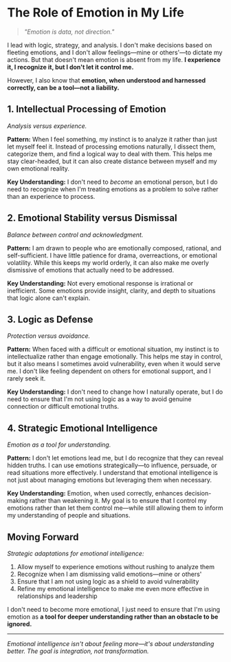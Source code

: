 # The Role of Emotion in My Life

> *"Emotion is data, not direction."*

I lead with logic, strategy, and analysis. I don't make decisions based on fleeting emotions, and I don't allow feelings—mine or others'—to dictate my actions. But that doesn't mean emotion is absent from my life. **I experience it, I recognize it, but I don't let it control me.**

However, I also know that **emotion, when understood and harnessed correctly, can be a tool—not a liability.**

## 1. Intellectual Processing of Emotion

*Analysis versus experience.*

**Pattern:**
When I feel something, my instinct is to analyze it rather than just let myself feel it. Instead of processing emotions naturally, I dissect them, categorize them, and find a logical way to deal with them. This helps me stay clear-headed, but it can also create distance between myself and my own emotional reality.

**Key Understanding:**
I don't need to *become* an emotional person, but I do need to recognize when I'm treating emotions as a problem to solve rather than an experience to process.

## 2. Emotional Stability versus Dismissal

*Balance between control and acknowledgment.*

**Pattern:**
I am drawn to people who are emotionally composed, rational, and self-sufficient. I have little patience for drama, overreactions, or emotional volatility. While this keeps my world orderly, it can also make me overly dismissive of emotions that actually need to be addressed.

**Key Understanding:**
Not every emotional response is irrational or inefficient. Some emotions provide insight, clarity, and depth to situations that logic alone can't explain.

## 3. Logic as Defense

*Protection versus avoidance.*

**Pattern:**
When faced with a difficult or emotional situation, my instinct is to intellectualize rather than engage emotionally. This helps me stay in control, but it also means I sometimes avoid vulnerability, even when it would serve me. I don't like feeling dependent on others for emotional support, and I rarely seek it.

**Key Understanding:**
I don't need to change how I naturally operate, but I do need to ensure that I'm not using logic as a way to avoid genuine connection or difficult emotional truths.

## 4. Strategic Emotional Intelligence

*Emotion as a tool for understanding.*

**Pattern:**
I don't let emotions lead me, but I do recognize that they can reveal hidden truths. I can use emotions strategically—to influence, persuade, or read situations more effectively. I understand that emotional intelligence is not just about managing emotions but leveraging them when necessary.

**Key Understanding:**
Emotion, when used correctly, enhances decision-making rather than weakening it. My goal is to ensure that I control my emotions rather than let them control me—while still allowing them to inform my understanding of people and situations.

## Moving Forward

*Strategic adaptations for emotional intelligence:*

1. Allow myself to experience emotions without rushing to analyze them
2. Recognize when I am dismissing valid emotions—mine or others'
3. Ensure that I am not using logic as a shield to avoid vulnerability
4. Refine my emotional intelligence to make me even more effective in relationships and leadership

I don't need to become more emotional, I just need to ensure that I'm using emotion as **a tool for deeper understanding rather than an obstacle to be ignored.**

---

*Emotional intelligence isn't about feeling more—it's about understanding better. The goal is integration, not transformation.*